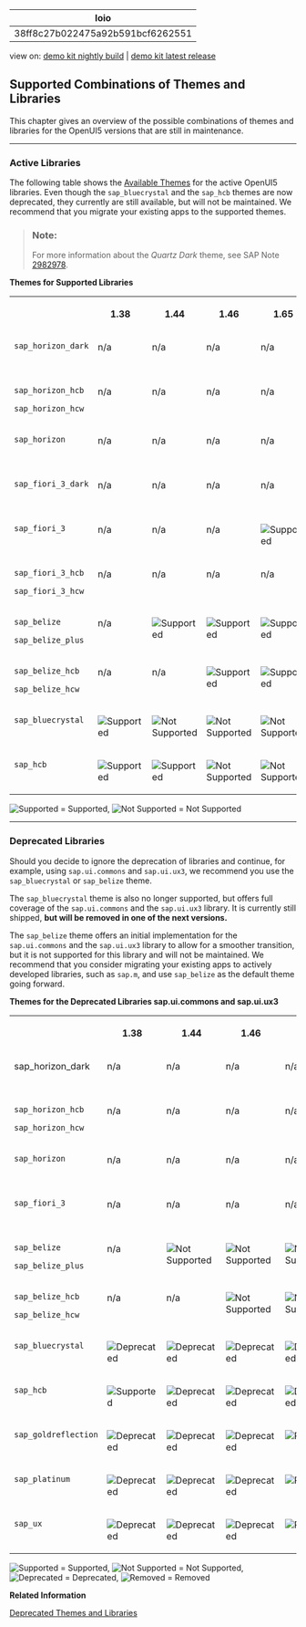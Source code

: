 <!-- loio38ff8c27b022475a92b591bcf6262551 -->

| loio |
| -----|
| 38ff8c27b022475a92b591bcf6262551 |

<div id="loio">

view on: [demo kit nightly build](https://sdk.openui5.org/nightly/#/topic/38ff8c27b022475a92b591bcf6262551) | [demo kit latest release](https://sdk.openui5.org/topic/38ff8c27b022475a92b591bcf6262551)</div>

## Supported Combinations of Themes and Libraries

This chapter gives an overview of the possible combinations of themes and libraries for the OpenUI5 versions that are still in maintenance.

***

### Active Libraries

The following table shows the [Available Themes](Available_Themes_da0d2e7.md) for the active OpenUI5 libraries. Even though the `sap_bluecrystal` and the `sap_hcb` themes are now deprecated, they currently are still available, but will not be maintained. We recommend that you migrate your existing apps to the supported themes.

> ### Note:  
> For more information about the *Quartz Dark* theme, see SAP Note [2982978](https://me.sap.com/notes/2982978).

**Themes for Supported Libraries**


<table>
<tr>
<th valign="top">

 



</th>
<th valign="top">

1.38



</th>
<th valign="top">

1.44



</th>
<th valign="top">

1.46



</th>
<th valign="top">

1.65



</th>
<th valign="top">

1.69



</th>
<th valign="top">

1.71



</th>
<th valign="top">

1.96



</th>
<th valign="top">

1.101



</th>
</tr>
<tr>
<td valign="top">

`sap_horizon_dark` 



</td>
<td valign="top">

n/a



</td>
<td valign="top">

n/a



</td>
<td valign="top">

n/a



</td>
<td valign="top">

n/a



</td>
<td valign="top">

n/a



</td>
<td valign="top">

n/a



</td>
<td valign="top">

n/a



</td>
<td valign="top">

![Supported](images/loio3cb17ee88aed44d2bf1d14b97728c709_LowRes.gif)



</td>
</tr>
<tr>
<td valign="top">

`sap_horizon_hcb`

`sap_horizon_hcw` 



</td>
<td valign="top">

n/a



</td>
<td valign="top">

n/a



</td>
<td valign="top">

n/a



</td>
<td valign="top">

n/a



</td>
<td valign="top">

n/a



</td>
<td valign="top">

n/a



</td>
<td valign="top">

n/a



</td>
<td valign="top">

![Supported](images/loio3cb17ee88aed44d2bf1d14b97728c709_LowRes.gif)



</td>
</tr>
<tr>
<td valign="top">

`sap_horizon` 



</td>
<td valign="top">

n/a



</td>
<td valign="top">

n/a



</td>
<td valign="top">

n/a



</td>
<td valign="top">

n/a



</td>
<td valign="top">

n/a



</td>
<td valign="top">

n/a



</td>
<td valign="top">

![Supported](images/loio3cb17ee88aed44d2bf1d14b97728c709_LowRes.gif)



</td>
<td valign="top">

![Supported](images/loio3cb17ee88aed44d2bf1d14b97728c709_LowRes.gif)



</td>
</tr>
<tr>
<td valign="top">

`sap_fiori_3_dark` 



</td>
<td valign="top">

n/a



</td>
<td valign="top">

n/a



</td>
<td valign="top">

n/a



</td>
<td valign="top">

n/a



</td>
<td valign="top">

n/a



</td>
<td valign="top">

![Supported](images/loio3cb17ee88aed44d2bf1d14b97728c709_LowRes.gif)



</td>
<td valign="top">

![Supported](images/loio3cb17ee88aed44d2bf1d14b97728c709_LowRes.gif)



</td>
<td valign="top">

![Supported](images/loio3cb17ee88aed44d2bf1d14b97728c709_LowRes.gif)



</td>
</tr>
<tr>
<td valign="top">

`sap_fiori_3` 



</td>
<td valign="top">

n/a



</td>
<td valign="top">

n/a



</td>
<td valign="top">

n/a



</td>
<td valign="top">

![Supported](images/loio3cb17ee88aed44d2bf1d14b97728c709_LowRes.gif)



</td>
<td valign="top">

![Supported](images/loio3cb17ee88aed44d2bf1d14b97728c709_LowRes.gif)



</td>
<td valign="top">

![Supported](images/loio3cb17ee88aed44d2bf1d14b97728c709_LowRes.gif)



</td>
<td valign="top">

![Supported](images/loio3cb17ee88aed44d2bf1d14b97728c709_LowRes.gif)



</td>
<td valign="top">

![Supported](images/loio3cb17ee88aed44d2bf1d14b97728c709_LowRes.gif)



</td>
</tr>
<tr>
<td valign="top">

`sap_fiori_3_hcb`

`sap_fiori_3_hcw`



</td>
<td valign="top">

n/a



</td>
<td valign="top">

n/a



</td>
<td valign="top">

n/a



</td>
<td valign="top">

n/a



</td>
<td valign="top">

![Supported](images/loio3cb17ee88aed44d2bf1d14b97728c709_LowRes.gif)



</td>
<td valign="top">

![Supported](images/loio3cb17ee88aed44d2bf1d14b97728c709_LowRes.gif)



</td>
<td valign="top">

![Supported](images/loio3cb17ee88aed44d2bf1d14b97728c709_LowRes.gif)



</td>
<td valign="top">

![Supported](images/loio3cb17ee88aed44d2bf1d14b97728c709_LowRes.gif)



</td>
</tr>
<tr>
<td valign="top">

`sap_belize`

`sap_belize_plus`



</td>
<td valign="top">

n/a



</td>
<td valign="top">

![Supported](images/loio3cb17ee88aed44d2bf1d14b97728c709_LowRes.gif)



</td>
<td valign="top">

![Supported](images/loio3cb17ee88aed44d2bf1d14b97728c709_LowRes.gif)



</td>
<td valign="top">

![Supported](images/loio3cb17ee88aed44d2bf1d14b97728c709_LowRes.gif)



</td>
<td valign="top">

![Supported](images/loio3cb17ee88aed44d2bf1d14b97728c709_LowRes.gif)



</td>
<td valign="top">

![Supported](images/loio3cb17ee88aed44d2bf1d14b97728c709_LowRes.gif)



</td>
<td valign="top">

![Supported](images/loio3cb17ee88aed44d2bf1d14b97728c709_LowRes.gif)



</td>
<td valign="top">

![Supported](images/loio3cb17ee88aed44d2bf1d14b97728c709_LowRes.gif)



</td>
</tr>
<tr>
<td valign="top">

`sap_belize_hcb`

`sap_belize_hcw`



</td>
<td valign="top">

n/a



</td>
<td valign="top">

n/a



</td>
<td valign="top">

![Supported](images/loio3cb17ee88aed44d2bf1d14b97728c709_LowRes.gif)



</td>
<td valign="top">

![Supported](images/loio3cb17ee88aed44d2bf1d14b97728c709_LowRes.gif)



</td>
<td valign="top">

![Supported](images/loio3cb17ee88aed44d2bf1d14b97728c709_LowRes.gif)



</td>
<td valign="top">

![Supported](images/loio3cb17ee88aed44d2bf1d14b97728c709_LowRes.gif)



</td>
<td valign="top">

![Supported](images/loio3cb17ee88aed44d2bf1d14b97728c709_LowRes.gif)



</td>
<td valign="top">

![Supported](images/loio3cb17ee88aed44d2bf1d14b97728c709_LowRes.gif)



</td>
</tr>
<tr>
<td valign="top">

`sap_bluecrystal` 



</td>
<td valign="top">

![Supported](images/loio3cb17ee88aed44d2bf1d14b97728c709_LowRes.gif)



</td>
<td valign="top">

![Not Supported](images/loiod355123503654aae97106b021020b7be_LowRes.png)



</td>
<td valign="top">

![Not Supported](images/loiod355123503654aae97106b021020b7be_LowRes.png)



</td>
<td valign="top">

![Not Supported](images/loiod355123503654aae97106b021020b7be_LowRes.png)



</td>
<td valign="top">

![Not Supported](images/loiod355123503654aae97106b021020b7be_LowRes.png)



</td>
<td valign="top">

![Not Supported](images/loiod355123503654aae97106b021020b7be_LowRes.png)



</td>
<td valign="top">

![Not Supported](images/loiod355123503654aae97106b021020b7be_LowRes.png)



</td>
<td valign="top">

![Not Supported](images/loiod355123503654aae97106b021020b7be_LowRes.png)



</td>
</tr>
<tr>
<td valign="top">

`sap_hcb` 



</td>
<td valign="top">

![Supported](images/loio3cb17ee88aed44d2bf1d14b97728c709_LowRes.gif)



</td>
<td valign="top">

![Supported](images/loio3cb17ee88aed44d2bf1d14b97728c709_LowRes.gif)



</td>
<td valign="top">

![Not Supported](images/loiod355123503654aae97106b021020b7be_LowRes.png)



</td>
<td valign="top">

![Not Supported](images/loiod355123503654aae97106b021020b7be_LowRes.png)



</td>
<td valign="top">

![Not Supported](images/loiod355123503654aae97106b021020b7be_LowRes.png)



</td>
<td valign="top">

![Not Supported](images/loiod355123503654aae97106b021020b7be_LowRes.png)



</td>
<td valign="top">

![Not Supported](images/loiod355123503654aae97106b021020b7be_LowRes.png)



</td>
<td valign="top">

![Not Supported](images/loiod355123503654aae97106b021020b7be_LowRes.png)



</td>
</tr>
</table>

![Supported](images/loio3cb17ee88aed44d2bf1d14b97728c709_LowRes.gif) = Supported, ![Not Supported](images/loiod355123503654aae97106b021020b7be_LowRes.png) = Not Supported

***

<a name="loio38ff8c27b022475a92b591bcf6262551__section_yh3_vnz_zy"/>

### Deprecated Libraries

Should you decide to ignore the deprecation of libraries and continue, for example, using `sap.ui.commons` and `sap.ui.ux3`, we recommend you use the `sap_bluecrystal` or `sap_belize` theme.

The `sap_bluecrystal` theme is also no longer supported, but offers full coverage of the `sap.ui.commons` and the `sap.ui.ux3` library. It is currently still shipped, **but will be removed in one of the next versions.**

The `sap_belize` theme offers an initial implementation for the `sap.ui.commons` and the `sap.ui.ux3` library to allow for a smoother transition, but it is not supported for this library and will not be maintained. We recommend that you consider migrating your existing apps to actively developed libraries, such as `sap.m`, and use `sap_belize` as the default theme going forward.

**Themes for the Deprecated Libraries sap.ui.commons and sap.ui.ux3**


<table>
<tr>
<th valign="top">

 



</th>
<th valign="top">

1.38



</th>
<th valign="top">

1.44



</th>
<th valign="top">

1.46



</th>
<th valign="top">

1.48



</th>
<th valign="top">

1.65



</th>
<th valign="top">

1.71



</th>
<th valign="top">

1.96



</th>
<th valign="top">

1.101



</th>
</tr>
<tr>
<td valign="top">

sap\_horizon\_dark



</td>
<td valign="top">

n/a



</td>
<td valign="top">

n/a



</td>
<td valign="top">

n/a



</td>
<td valign="top">

n/a



</td>
<td valign="top">

n/a



</td>
<td valign="top">

n/a



</td>
<td valign="top">

n/a



</td>
<td valign="top">

![Not Supported](images/loiod355123503654aae97106b021020b7be_LowRes.png)



</td>
</tr>
<tr>
<td valign="top">

`sap_horizon_hcb`

`sap_horizon_hcw` 



</td>
<td valign="top">

n/a



</td>
<td valign="top">

n/a



</td>
<td valign="top">

n/a



</td>
<td valign="top">

n/a



</td>
<td valign="top">

n/a



</td>
<td valign="top">

n/a



</td>
<td valign="top">

n/a



</td>
<td valign="top">

![Not Supported](images/loiod355123503654aae97106b021020b7be_LowRes.png)



</td>
</tr>
<tr>
<td valign="top">

`sap_horizon` 



</td>
<td valign="top">

n/a



</td>
<td valign="top">

n/a



</td>
<td valign="top">

n/a



</td>
<td valign="top">

n/a



</td>
<td valign="top">

n/a



</td>
<td valign="top">

n/a



</td>
<td valign="top">

![Not Supported](images/loiod355123503654aae97106b021020b7be_LowRes.png)



</td>
<td valign="top">

![Not Supported](images/loiod355123503654aae97106b021020b7be_LowRes.png)



</td>
</tr>
<tr>
<td valign="top">

`sap_fiori_3` 



</td>
<td valign="top">

n/a



</td>
<td valign="top">

n/a



</td>
<td valign="top">

n/a



</td>
<td valign="top">

n/a



</td>
<td valign="top">

![Not Supported](images/loiod355123503654aae97106b021020b7be_LowRes.png)



</td>
<td valign="top">

![Not Supported](images/loiod355123503654aae97106b021020b7be_LowRes.png)



</td>
<td valign="top">

![Not Supported](images/loiod355123503654aae97106b021020b7be_LowRes.png)



</td>
<td valign="top">

![Not Supported](images/loiod355123503654aae97106b021020b7be_LowRes.png)



</td>
</tr>
<tr>
<td valign="top">

`sap_belize`

`sap_belize_plus`



</td>
<td valign="top">

n/a



</td>
<td valign="top">

![Not Supported](images/loiod355123503654aae97106b021020b7be_LowRes.png)



</td>
<td valign="top">

![Not Supported](images/loiod355123503654aae97106b021020b7be_LowRes.png)



</td>
<td valign="top">

![Not Supported](images/loiod355123503654aae97106b021020b7be_LowRes.png)



</td>
<td valign="top">

![Not Supported](images/loiod355123503654aae97106b021020b7be_LowRes.png)



</td>
<td valign="top">

![Not Supported](images/loiod355123503654aae97106b021020b7be_LowRes.png)



</td>
<td valign="top">

![Not Supported](images/loiod355123503654aae97106b021020b7be_LowRes.png)



</td>
<td valign="top">

![Not Supported](images/loiod355123503654aae97106b021020b7be_LowRes.png)



</td>
</tr>
<tr>
<td valign="top">

`sap_belize_hcb`

`sap_belize_hcw`



</td>
<td valign="top">

n/a



</td>
<td valign="top">

n/a



</td>
<td valign="top">

![Not Supported](images/loiod355123503654aae97106b021020b7be_LowRes.png)



</td>
<td valign="top">

![Not Supported](images/loiod355123503654aae97106b021020b7be_LowRes.png)



</td>
<td valign="top">

![Not Supported](images/loiod355123503654aae97106b021020b7be_LowRes.png)



</td>
<td valign="top">

![Not Supported](images/loiod355123503654aae97106b021020b7be_LowRes.png)



</td>
<td valign="top">

![Not Supported](images/loiod355123503654aae97106b021020b7be_LowRes.png)



</td>
<td valign="top">

![Not Supported](images/loiod355123503654aae97106b021020b7be_LowRes.png)



</td>
</tr>
<tr>
<td valign="top">

`sap_bluecrystal` 



</td>
<td valign="top">

![Deprecated](images/loio3ea53dcd3acc4783a7a4b83e10c8f1aa_LowRes.gif)



</td>
<td valign="top">

![Deprecated](images/loio3ea53dcd3acc4783a7a4b83e10c8f1aa_LowRes.gif)



</td>
<td valign="top">

![Deprecated](images/loio3ea53dcd3acc4783a7a4b83e10c8f1aa_LowRes.gif)



</td>
<td valign="top">

![Deprecated](images/loio3ea53dcd3acc4783a7a4b83e10c8f1aa_LowRes.gif)



</td>
<td valign="top">

![Deprecated](images/loio3ea53dcd3acc4783a7a4b83e10c8f1aa_LowRes.gif)



</td>
<td valign="top">

![Deprecated](images/loio3ea53dcd3acc4783a7a4b83e10c8f1aa_LowRes.gif)



</td>
<td valign="top">

![Deprecated](images/loio3ea53dcd3acc4783a7a4b83e10c8f1aa_LowRes.gif)



</td>
<td valign="top">

![Deprecated](images/loio3ea53dcd3acc4783a7a4b83e10c8f1aa_LowRes.gif)



</td>
</tr>
<tr>
<td valign="top">

`sap_hcb` 



</td>
<td valign="top">

![Supported](images/loio3cb17ee88aed44d2bf1d14b97728c709_LowRes.gif)



</td>
<td valign="top">

![Deprecated](images/loio3ea53dcd3acc4783a7a4b83e10c8f1aa_LowRes.gif)



</td>
<td valign="top">

![Deprecated](images/loio3ea53dcd3acc4783a7a4b83e10c8f1aa_LowRes.gif)



</td>
<td valign="top">

![Deprecated](images/loio3ea53dcd3acc4783a7a4b83e10c8f1aa_LowRes.gif)



</td>
<td valign="top">

![Deprecated](images/loio3ea53dcd3acc4783a7a4b83e10c8f1aa_LowRes.gif)



</td>
<td valign="top">

![Deprecated](images/loio3ea53dcd3acc4783a7a4b83e10c8f1aa_LowRes.gif)



</td>
<td valign="top">

![Deprecated](images/loio3ea53dcd3acc4783a7a4b83e10c8f1aa_LowRes.gif)



</td>
<td valign="top">

![Deprecated](images/loio3ea53dcd3acc4783a7a4b83e10c8f1aa_LowRes.gif)



</td>
</tr>
<tr>
<td valign="top">

`sap_goldreflection` 



</td>
<td valign="top">

![Deprecated](images/loio3ea53dcd3acc4783a7a4b83e10c8f1aa_LowRes.gif)



</td>
<td valign="top">

![Deprecated](images/loio3ea53dcd3acc4783a7a4b83e10c8f1aa_LowRes.gif)



</td>
<td valign="top">

![Deprecated](images/loio3ea53dcd3acc4783a7a4b83e10c8f1aa_LowRes.gif)



</td>
<td valign="top">

![Removed](images/loio5befb5af20ed42fd9052a99014d953a3_LowRes.gif)



</td>
<td valign="top">

![Removed](images/loio5befb5af20ed42fd9052a99014d953a3_LowRes.gif)



</td>
<td valign="top">

![Removed](images/loio5befb5af20ed42fd9052a99014d953a3_LowRes.gif)



</td>
<td valign="top">

![Removed](images/loio5befb5af20ed42fd9052a99014d953a3_LowRes.gif)



</td>
<td valign="top">

![Removed](images/loio5befb5af20ed42fd9052a99014d953a3_LowRes.gif)



</td>
</tr>
<tr>
<td valign="top">

`sap_platinum` 



</td>
<td valign="top">

![Deprecated](images/loio3ea53dcd3acc4783a7a4b83e10c8f1aa_LowRes.gif)



</td>
<td valign="top">

![Deprecated](images/loio3ea53dcd3acc4783a7a4b83e10c8f1aa_LowRes.gif)



</td>
<td valign="top">

![Deprecated](images/loio3ea53dcd3acc4783a7a4b83e10c8f1aa_LowRes.gif)



</td>
<td valign="top">

![Removed](images/loio5befb5af20ed42fd9052a99014d953a3_LowRes.gif)



</td>
<td valign="top">

![Removed](images/loio5befb5af20ed42fd9052a99014d953a3_LowRes.gif)



</td>
<td valign="top">

![Removed](images/loio5befb5af20ed42fd9052a99014d953a3_LowRes.gif)



</td>
<td valign="top">

![Removed](images/loio5befb5af20ed42fd9052a99014d953a3_LowRes.gif)



</td>
<td valign="top">

![Removed](images/loio5befb5af20ed42fd9052a99014d953a3_LowRes.gif)



</td>
</tr>
<tr>
<td valign="top">

`sap_ux` 



</td>
<td valign="top">

![Deprecated](images/loio3ea53dcd3acc4783a7a4b83e10c8f1aa_LowRes.gif)



</td>
<td valign="top">

![Deprecated](images/loio3ea53dcd3acc4783a7a4b83e10c8f1aa_LowRes.gif)



</td>
<td valign="top">

![Deprecated](images/loio3ea53dcd3acc4783a7a4b83e10c8f1aa_LowRes.gif)



</td>
<td valign="top">

![Removed](images/loio5befb5af20ed42fd9052a99014d953a3_LowRes.gif)



</td>
<td valign="top">

![Removed](images/loio5befb5af20ed42fd9052a99014d953a3_LowRes.gif)



</td>
<td valign="top">

![Removed](images/loio5befb5af20ed42fd9052a99014d953a3_LowRes.gif)



</td>
<td valign="top">

![Removed](images/loio5befb5af20ed42fd9052a99014d953a3_LowRes.gif)



</td>
<td valign="top">

![Removed](images/loio5befb5af20ed42fd9052a99014d953a3_LowRes.gif)



</td>
</tr>
</table>

![Supported](images/loio3cb17ee88aed44d2bf1d14b97728c709_LowRes.gif) = Supported, ![Not Supported](images/loiod355123503654aae97106b021020b7be_LowRes.png) = Not Supported, ![Deprecated](images/loio3ea53dcd3acc4783a7a4b83e10c8f1aa_LowRes.gif) = Deprecated, ![Removed](images/loio5befb5af20ed42fd9052a99014d953a3_LowRes.gif) = Removed

**Related Information**  


[Deprecated Themes and Libraries](Deprecated_Themes_and_Libraries_a87ca84.md "As OpenUI5 evolves over time, some of the UI controls are replaced by others, or their concepts abandoned entirely. This chapter gives an overview on theme and library level of the most important deprecations. Individual control deprecations and more information about the controls replacing them can be found in the API reference within the Demo Kit.")

